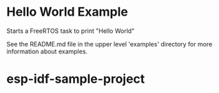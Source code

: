 # Hello World Example

Starts a FreeRTOS task to print "Hello World"

See the README.md file in the upper level 'examples' directory for more information about examples.
# esp-idf-sample-project
